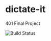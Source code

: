 # dictate-it
401 Final Project

![Build Status](https://travis-ci.org/SpenGietz/dictate-it.svg?branch=master)

